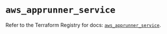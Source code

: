 # `aws_apprunner_service`

Refer to the Terraform Registry for docs: [`aws_apprunner_service`](https://registry.terraform.io/providers/hashicorp/aws/6.10.0/docs/resources/apprunner_service).
